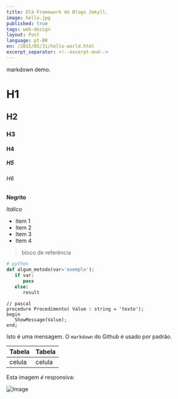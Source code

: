 ```yaml
---
title: Olá Framework de Blogs Jekyll.
image: hello.jpg
published: true
tags: web-design
layout: Post
language: pt-BR
en: /2015/05/31/hello-world.html
excerpt_separator: <!--excerpt-end-->
---
```


markdown demo.
<!--excerpt-end--> 

# H1

## H2

### H3

#### H4

##### H5

###### H6

**Negrito**

*Itálico*

- Item 1
- Item 2
- Item 3
- Item 4

> bloco de referência

``` python
# python
def algum_metodo(var='exemplo'):
   if var:
      pass
   else:
      result
```

``` delphi
// pascal
procedure Procedimento( Value : string = 'texto');
begin
   ShowMessage(Value);
end;
```

Isto é uma mensagem. O `markdown` do Github é usado por padrão. 

| Tabela | Tabela |
| ------ | ------ |
| celula | celula |

Esta imagem *é* responsiva:
<p><img class="img-responsive center-block" src="http://rafael.picanco.nom.br/media/fpe/fpe.jpeg" alt="Image" /></p>